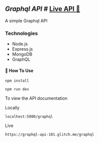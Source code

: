 
## _Graphql API_  # [Live API :rocket:](https://graphql-api-101.glitch.me/)

A simple Graphql API


### Technologies

- Node.js
- Express.js
- MongoDB
- GraphQL

#### 🔨 How To Use

```
npm install
```

```
npm run dev
```

To view the API documentation

Locally
```
localhost:5000/graphql
```

Live
```
https://graphql-api-101.glitch.me/graphql
```
